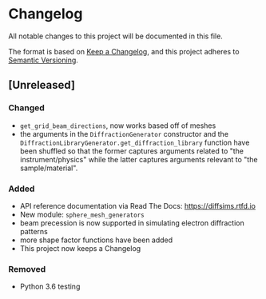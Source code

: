 # Changelog
All notable changes to this project will be documented in this file.

The format is based on [Keep a Changelog](https://keepachangelog.com/en/1.0.0/),
and this project adheres to [Semantic Versioning](https://semver.org/spec/v2.0.0.html).

## [Unreleased]
### Changed
- `get_grid_beam_directions`, now works based off of meshes
- the arguments in the `DiffractionGenerator` constructor and the `DiffractionLibraryGenerator.get_diffraction_library` function have been shuffled so that the former captures arguments related to "the instrument/physics" while the latter captures arguments relevant to "the sample/material".

### Added
- API reference documentation via Read The Docs: https://diffsims.rtfd.io
- New module: `sphere_mesh_generators`
- beam precession is now supported in simulating electron diffraction patterns
- more shape factor functions have been added
- This project now keeps a Changelog

### Removed
- Python 3.6 testing
